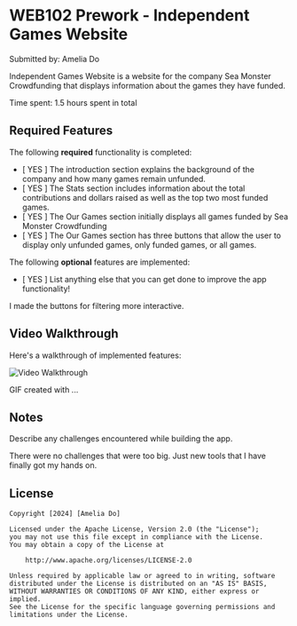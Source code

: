 # WEB102 Prework - Independent Games Website

Submitted by: Amelia Do

Independent Games Website is a website for the company Sea Monster Crowdfunding that displays information about the games they have funded.

Time spent: 1.5 hours spent in total

## Required Features

The following **required** functionality is completed:

* [ YES ] The introduction section explains the background of the company and how many games remain unfunded.
* [ YES ] The Stats section includes information about the total contributions and dollars raised as well as the top two most funded games.
* [ YES ] The Our Games section initially displays all games funded by Sea Monster Crowdfunding
* [ YES ] The Our Games section has three buttons that allow the user to display only unfunded games, only funded games, or all games.

The following **optional** features are implemented:

* [ YES ] List anything else that you can get done to improve the app functionality!

I made the buttons for filtering more interactive.

## Video Walkthrough

Here's a walkthrough of implemented features:

<img src='http://i.imgur.com/link/to/your/gif/file.gif' title='Video Walkthrough' width='' alt='Video Walkthrough' />

<!-- Replace this with whatever GIF tool you used! -->
GIF created with ...  
<!-- Recommended tools:
[Kap](https://getkap.co/) for macOS
[ScreenToGif](https://www.screentogif.com/) for Windows
[peek](https://github.com/phw/peek) for Linux. -->

## Notes

Describe any challenges encountered while building the app.

There were no challenges that were too big. Just new tools that I have finally got my hands on. 

## License

    Copyright [2024] [Amelia Do]

    Licensed under the Apache License, Version 2.0 (the "License");
    you may not use this file except in compliance with the License.
    You may obtain a copy of the License at

        http://www.apache.org/licenses/LICENSE-2.0

    Unless required by applicable law or agreed to in writing, software
    distributed under the License is distributed on an "AS IS" BASIS,
    WITHOUT WARRANTIES OR CONDITIONS OF ANY KIND, either express or implied.
    See the License for the specific language governing permissions and
    limitations under the License.
